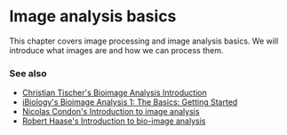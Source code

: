 # Image analysis basics

This chapter covers image processing and image analysis basics. 
We will introduce what images are and how we can process them. 

### See also

* [Christian Tischer's Bioimage Analysis Introduction](https://www.youtube.com/watch?v=0PP38Z0CNMI)
* [iBiology's Bioimage Analysis 1: The Basics: Getting Started](https://www.youtube.com/watch?v=1xo4vi6Ub4I)
* [Nicolas Condon's Introduction to image analysis](https://www.youtube.com/watch?v=qkgADgd7xu0)
* [Robert Haase's Introduction to bio-image analysis](https://youtu.be/e-2DbkUwKk4)